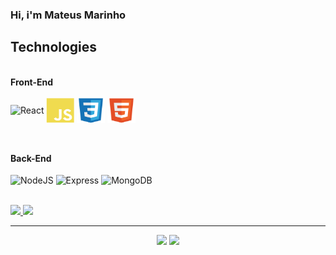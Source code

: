 ### Hi, i'm Mateus Marinho

## Technologies

<div style="display: inline_block"><br>
  <b> Front-End </b> <br><br>
 <img align="center" alt="React" height=40 width="45" src="https://cdn.jsdelivr.net/gh/devicons/devicon/icons/react/react-original.svg" />
 <img align="center" alt="JS" height=40 width="45" src="https://raw.githubusercontent.com/devicons/devicon/master/icons/javascript/javascript-plain.svg" />
 <img align="center" alt="CSS" height=40 width="45" src="https://raw.githubusercontent.com/devicons/devicon/master/icons/css3/css3-original.svg" />  
 <img align="center" alt="HTML" height=40 width="45" src="https://raw.githubusercontent.com/devicons/devicon/master/icons/html5/html5-original.svg" />
  
  <br><br><b> Back-End </b> <br><br>
  <img align="center" alt="NodeJS" height="40" width="45" src="https://cdn.jsdelivr.net/gh/devicons/devicon/icons/nodejs/nodejs-original.svg" />
  <img align="center" alt="Express" height="40" width="45" src="https://cdn.jsdelivr.net/gh/devicons/devicon/icons/express/express-original.svg" />
  <img align="center" alt="MongoDB" height="40" width="45" src="https://cdn.jsdelivr.net/gh/devicons/devicon/icons/mongodb/mongodb-original.svg" /> 
</div>
  
<br />

<a href = "https://github.com/momarinho">
  <img height="160em" src="https://github-readme-stats.vercel.app/api?username=momarinho&show_icons=true&theme=dracula&include_all_commits=true&count_private=true"/>
  <img height="160em" src="https://github-readme-stats.vercel.app/api/top-langs/?username=momarinho&layout=compact&langs_count=16&theme=dracula"/>
  </div>           
</div>

<br />
<hr />

<div align="center"> 
  <a href = "mailto:mateusomarinho@gmail.com"><img src="https://img.shields.io/badge/-Gmail-%23333?style=for-the-badge&logo=gmail&logoColor=white" target="_blank"></a>
  <a href="https://www.linkedin.com/in/mateus-marinho-908a26229/" target="_blank"><img src="https://img.shields.io/badge/-LinkedIn-%230077B5?style=for-the-badge&logo=linkedin&logoColor=white" target="_blank"></a>  
</div>
